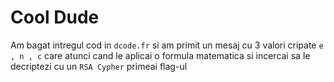 #  Cool Dude

Am bagat intregul cod in `dcode.fr` si am primit un mesaj cu 3 valori cripate `e , n , c` care atunci cand le aplicai o formula matematica si incercai sa le decriptezi cu un `RSA Cypher` primeai flag-ul



